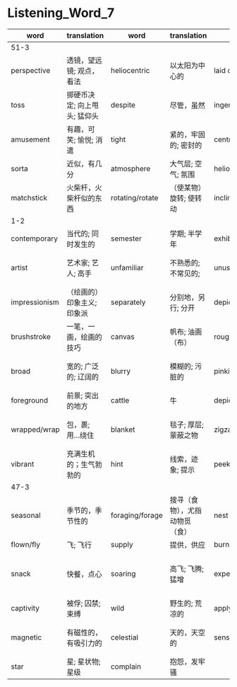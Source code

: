 # Listening_Word_7

| word          | translation                  | word            | translation                    | word             | translation                          | word               | translation              |
| ------------- | ---------------------------- | --------------- | ------------------------------ | ---------------- | ------------------------------------ | ------------------ | ------------------------ |
| 51-3          |
| perspective   | 透镜，望远镜; 观点，看法     | heliocentric    | 以太阳为中心的                 | laid out         | 安排；陈列；花费                     | telescope          | 望远镜                   |
| toss          | 掷硬币决定; 向上甩头; 猛仰头 | despite         | 尽管，虽然                     | ingenious        | 灵巧的; 精巧的                       | caroused/carouse   | 旋转木马           |
| amusement     | 有趣，可笑; 愉悦; 消遣       | tight           | 紧的，牢固的; 密封的           | centrifugal      | 离心的                               | securely           | 安全地; 牢固地           |
| sorta         | 近似，有几分                 | atmosphere      | 大气层; 空气; 氛围             | heliocentrism    | 日心说                               | equator            | 赤道                     |
| matchstick    | 火柴杆，火柴杆似的东西       | rotating/rotate | （使某物）旋转; 使转动         | inclination      | 倾向; 爱好; 斜坡                     |
| 1-2           |
| contemporary  | 当代的; 同时发生的           | semester        | 学期; 半学年                   | exhibit          | 展览; 表现                           | gallery            | 画廊，走廊;              |
| artist        | 艺术家; 艺人; 高手           | unfamiliar      | 不熟悉的; 不常见的;            | unusual          | 特别的，不寻常的; 独特的             | realistic          | 现实的; 实际的; 明智的   |
| impressionism | （绘画的）印象主义; 印象派   | separately      | 分别地，另行; 分开             | depict           | 描绘，描画; 描述                     | thickly            | 厚厚地; 浓密地           |
| brushstroke   | 一笔，一画，绘画的技巧       | canvas          | 帆布; 油画（布）               | rough            | 粗糙的，不平的                       | bleak              | 暗淡的，无望的; 阴冷的   |
| broad         | 宽的; 广泛的; 辽阔的         | blurry          | 模糊的; 污脏的                 | pinkish          | 带桃红色的; 较为激进的               | fence              | 栅栏; 赛马障碍物; 销赃者 |
| foreground    | 前景; 突出的地方             | cattle          | 牛                             | depiction        | 描绘，描画; 描述                     | idealized          | 理想化的                 |
| wrapped/wrap  | 包，裹; 用…绕住              | blanket         | 毯子; 厚层; 蒙蔽之物           | zigzagging       | 弯弯曲曲地走路，曲折地前进           | chaotic            | 混乱的; 乱糟糟的         |
| vibrant       | 充满生机的；生气勃勃的       | hint            | 线索，迹象; 提示               | peeking/peek     | 偷看; 窥视                           | convinced/convince | 坚信的，确信的           |
| 47-3          |
| seasonal      | 季节的，季节性的             | foraging/forage | 搜寻（食物），尤指动物觅（食） | nest             | 巢; 安乐窝; 窝点                     | chick              | 雏鸟                     |
| flown/fly     | 飞; 飞行                     | supply          | 提供，供应                     | burn up          | 烧毁，烧尽                           | back and forth     | 来回地                   |
| snack         | 快餐，点心                   | soaring         | 高飞; 飞腾; 猛增               | expending/expend | 花费; 使用（钱等）做某事; 用光; 耗尽 | lay                | 产蛋，下蛋     |
| captivity     | 被俘; 囚禁; 束缚             | wild            | 野生的; 荒凉的                 | apply            | 申请; 应用; 适用                     | compasses/compass  | 圆规; 罗盘               |
| magnetic      | 有磁性的，有吸引力的         | celestial       | 天的，天空的                   | sensory          | 感觉的，感受的                       | navigation         | 航行（学）; 航海（术）   |
| star          | 星; 星状物; 星级             | complain        | 抱怨，发牢骚                   |